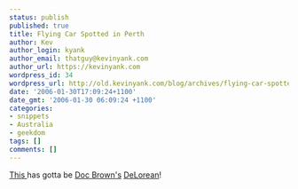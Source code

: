 ```yaml
---
status: publish
published: true
title: Flying Car Spotted in Perth
author: Kev
author_login: kyank
author_email: thatguy@kevinyank.com
author_url: https://kevinyank.com
wordpress_id: 34
wordpress_url: http://old.kevinyank.com/blog/archives/flying-car-spotted-in-perth/
date: '2006-01-30T17:09:24+1100'
date_gmt: '2006-01-30 06:09:24 +1100'
categories:
- snippets
- Australia
- geekdom
tags: []
comments: []
---
```

<p><a href="http://www.theregister.com/2006/01/25/flying_car_launch_site/">This </a> has gotta be <a href="http://www.bttf.com/">Doc Brown's</a> <a href="http://www.delorean.com/">DeLorean</a>!</p>
